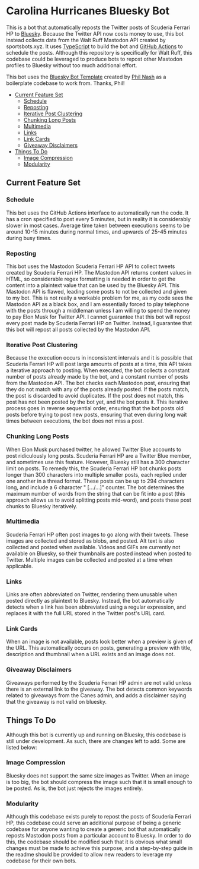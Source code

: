 # Carolina Hurricanes Bluesky Bot

This is a bot that automatically reposts the Twitter posts of Scuderia Ferrari HP to [Bluesky](https://bsky.app/). Because the Twitter API now costs money to use, this bot instead collects data from the Walt Ruff Mastodon API created by sportsbots.xyz. It uses [TypeScript](https://www.typescriptlang.org/) to build the bot and [GitHub Actions](https://docs.github.com/en/actions) to schedule the posts. Although this repository is specifically for Walt Ruff, this codebase could be leveraged to produce bots to repost other Mastodon profiles to Bluesky without too much additional effort.

This bot uses the [Bluesky Bot Template](https://github.com/philnash/bsky-bot) created by [Phil Nash](https://github.com/philnash) as a boilerplate codebase to work from. Thanks, Phil!

* [Current Feature Set](#current-feature-set)
  * [Schedule](#schedule)
  * [Reposting](#reposting)
  * [Iterative Post Clustering](#iterative-post-clustering)
  * [Chunking Long Posts](#chunking-long-posts)
  * [Multimedia](#multimedia)
  * [Links](#links)
  * [Link Cards](#link-cards)
  * [Giveaway Disclaimers](#giveaway-disclaimers)
* [Things To Do](#things-to-do)
  * [Image Compression](#image-compression)
  * [Modularity](#modularity)


## Current Feature Set

### Schedule
This bot uses the GitHub Actions interface to automatically run the code. It has a cron specified to post every 5 minutes, but in reality it is considerably slower in most cases. Average time taken between executions seems to be around 10-15 minutes during normal times, and upwards of 25-45 minutes during busy times.

### Reposting
This bot uses the Mastodon Scuderia Ferrari HP API to collect tweets created by Scuderia Ferrari HP. The Mastodon API returns content values in HTML, so considerable regex formatting is needed in order to get the content into a plaintext value that can be used by the Bluesky API. This Mastodon API is flawed, leading some posts to not be collected and given to my bot. This is not really a workable problem for me, as my code sees the Mastodon API as a black box, and I am essentially forced to play telephone with the posts through a middleman unless I am willing to spend the money to pay Elon Musk for Twitter API. I cannot guarantee that this bot will repost every post made by Scuderia Ferrari HP on Twitter. Instead, I guarantee that this bot will repost all posts collected by the Mastodon API.

### Iterative Post Clustering 
Because the execution occurs in inconsistent intervals and it is possible that Scuderia Ferrari HP will post large amounts of posts at a time, this API takes a iterative approach to posting. When executed, the bot collects a constant number of posts already made by the bot, and a constant number of posts from the Mastodon API. The bot checks each Mastodon post, ensuring that they do not match with any of the posts already posted. If the posts match, the post is discarded to avoid duplicates. If the post does not match, this post has not been posted by the bot yet, and the bot posts it. This iterative process goes in reverse sequential order, ensuring that the bot posts old posts before trying to post new posts, ensuring that even during long wait times between executions, the bot does not miss a post.

### Chunking Long Posts
When Elon Musk purchased twitter, he allowed Twitter Blue accounts to post ridiculously long posts. Scuderia Ferrari HP are a Twitter Blue member, and sometimes use this feature. However, Bluesky still has a 300 character limit on posts. To remedy this, the Scuderia Ferrari HP bot chunks posts longer than 300 characters into multiple smaller posts, each replied under one another in a thread format. These posts can be up to 294 characters long, and include a 6 character " [.../...]" counter. The bot determines the maximum number of words from the string that can be fit into a post (this approach allows us to avoid splitting posts mid-word), and posts these post chunks to Bluesky iteratively.

### Multimedia
Scuderia Ferrari HP often post images to go along with their tweets. These images are collected and stored as blobs, and posted. Alt text is also collected and posted when available. Videos and GIFs are currently not available on Bluesky, so their thumbnails are posted instead when posted to Twitter. Multiple images can be collected and posted at a time when applicable.

### Links
Links are often abbreviated on Twitter, rendering them unusable when posted directly as plaintext to Bluesky. Instead, the bot automatically detects when a link has been abbreviated using a regular expression, and replaces it with the full URL stored in the Twitter post's URL card. 

### Link Cards
When an image is not available, posts look better when a preview is given of the URL. This automatically occurs on posts, generating a preview with title, description and thumbnail when a URL exists and an image does not.

### Giveaway Disclaimers
Giveaways performed by the Scuderia Ferrari HP admin are not valid unless there is an external link to the giveaway. The bot detects common keywords related to giveaways from the Canes admin, and adds a disclaimer saying that the giveaway is not valid on bluesky.

## Things To Do
Although this bot is currently up and running on Bluesky, this codebase is still under development. As such, there are changes left to add. Some are listed below:

### Image Compression
Bluesky does not support the same size images as Twitter. When an image is too big, the bot should compress the image such that it is small enough to be posted. As is, the bot just rejects the images entirely.

### Modularity
Although this codebase exists purely to repost the posts of Scuderia Ferrari HP, this codebase could serve an additional purpose of being a generic codebase for anyone wanting to create a generic bot that automatically reposts Mastodon posts from a particular account to Bluesky. In order to do this, the codebase should be modified such that it is obvious what small changes must be made to achieve this purpose, and a step-by-step guide in the readme should be provided to allow new readers to leverage my codebase for their own bots. 

